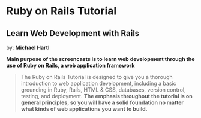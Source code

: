# Ruby on Rails Tutorial
## Learn Web Development with Rails

by: **Michael Hartl**

**Main purpose of the screencasts is to learn web development through the use of Ruby on Rails, a web application framework**

> The Ruby on Rails Tutorial is designed to give you a thorough introduction to web application development, including a basic grounding in Ruby, Rails, HTML & CSS, databases, version control, testing, and deployment. **The emphasis throughout the tutorial is on general principles, so you will have a solid foundation no matter what kinds of web applications you want to build.**
